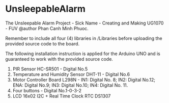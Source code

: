 # UnsleepableAlarm
The Unsleepable Alarm Project - Sick Name - Creating and Making UG1070 - FUV
@author Phan Canh Minh Phuoc.

Remember to include all four (4) libraries in /Libraries before uploading the provided source code to the board.

The following installation instruction is applied for the Arduino UNO and is guaranteed to work with the provided source code.

1. PIR Sensor HC-SR501 - Digital No.5
2. Temperature and Humidity Sensor DHT-11 - Digital No.6
3. Motor Controller Board L298N - IN1: Digital No. 8; IN2: Digital No.12; ENA: Digital No.9; IN3: Digital No.10; IN4: Digital No. 11.
4. Four buttons - Digital No.1-0-3-2
5. LCD 16x02 I2C + Real Time Clock RTC DS1307

